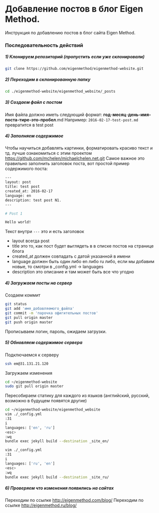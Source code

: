 # Добавление постов в блог Eigen Method.

Инструкция по добавлению постов в блог сайта Eigen Method.

### Последовательность действий
##### 1) Клонируем репозиторий (пропустить если уже склонировали)
```sh
git clone https://github.com/eigenmethod/eigenmethod-website.git
```
##### 2) Переходим в склонированную папку
```sh
cd ./eigenmethod-website/eigenmethod_website/_posts
```
##### 3) Создаем файл с постом
Имя файла должно иметь следующий формат:
**год**-**месяц**-**день-имя-поста-тире-это-пробел**.md
Например:
`2016-02-17-test-post.md` превратится в test post
##### 4) Заполняем содержимое
Чтобы научиться добавлять картинки, форматировать красиво текст и тд. лучше ознакомиться с этим проектом https://github.com/mchelen/michaelchelen.net.git
Самое важное это правильно заполнить заголовок поста, вот простой пример содержимого поста:
```sh
---
layout: post
title: test post
created_at: 2016-02-17
language: en
description: test post N1.
---

# Post 1

Hello world!
```
Текст внутри ```---``` это и есть заголовок
 - layout всегда post
 - title это то, как пост будет выглядеть в в списке постов на странице блога
 - created_at должен совпадать с датой указанной в имени
 - language должен быть один либо en либо ru либо, если мы добавим новые, то смотри в _config.yml -> languages
 - description это описание и там может быть все что угодно
##### 4) Загружаем посты на сервер
Создаем коммит
```sh
git status
git add 'имя_добавляемого_файла'
git commit -m 'парочка офигительных постов'
git pull origin master
git push origin master
```
Прописываем логин, пароль, ожидаем загрузки.
##### 5) Обновляем содержимое сервера
Подключаемся к серверу
```sh
ssh em@31.131.21.120
```
Загружаем изменения
```sh
cd ~/eigenmethod-website
sudo git pull origin master
```
Пересобираем статику для каждого из языков (английский, русский, возможно в будущем появятся другие)
```sh
cd ~/eigenmethod-website/eigenmethod_website
vim ./_config.yml
:31
i
languages: ['en', 'ru']
<esc>
:wq
bundle exec jekyll build --destination _site_en/

vim ./_config.yml
:31
i
languages: ['ru', 'en']
<esc>
:wq
bundle exec jekyll build --destination _site_ru/
```
##### 6) Проверяем что изменения появились на сайтах
Переходим по ссылке http://eigenmethod.com/blog/
Переходим по ссылке http://eigenmethod.ru/blog/

